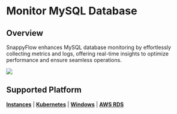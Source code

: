 # Monitor MySQL Database

## Overview

SnappyFlow enhances MySQL database monitoring by effortlessly collecting metrics and logs, offering real-time insights to optimize performance and ensure seamless operations.

<img src="/img/integration/mysql/image_8.png" />



## Supported Platform

[**Instances**](/docs/selfhosted-turbo/integrations/mysql/mysql_instances) | [**Kubernetes**](/docs/selfhosted-turbo/integrations/mysql/mysql_kubernetes) | [**Windows**](/docs/selfhosted-turbo/Integrations/mysql/mysql_windows) | [**AWS RDS**](/docs/selfhosted-turbo/integrations/mysql/mysql_sfpoller) 

